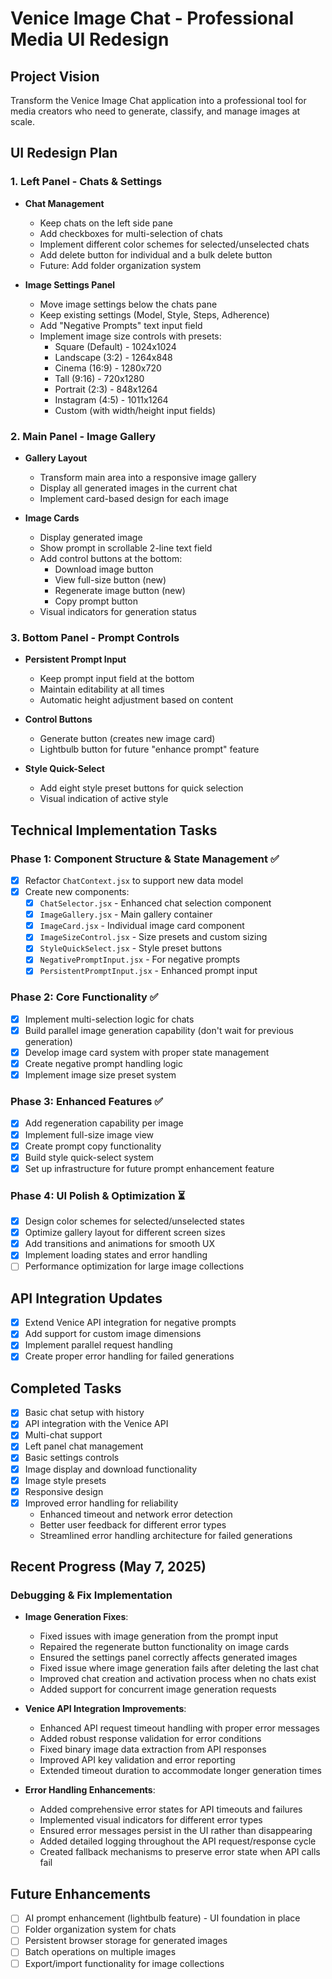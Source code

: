 # Venice Image Chat - Professional Media UI Redesign

## Project Vision

Transform the Venice Image Chat application into a professional tool for media creators who need to generate, classify, and manage images at scale.

## UI Redesign Plan

### 1. Left Panel - Chats & Settings

- **Chat Management**
  - Keep chats on the left side pane
  - Add checkboxes for multi-selection of chats
  - Implement different color schemes for selected/unselected chats
  - Add delete button for individual and a bulk delete button
  - Future: Add folder organization system

- **Image Settings Panel**
  - Move image settings below the chats pane
  - Keep existing settings (Model, Style, Steps, Adherence)
  - Add "Negative Prompts" text input field
  - Implement image size controls with presets:
    - Square (Default) - 1024x1024
    - Landscape (3:2) - 1264x848
    - Cinema (16:9) - 1280x720
    - Tall (9:16) - 720x1280
    - Portrait (2:3) - 848x1264
    - Instagram (4:5) - 1011x1264
    - Custom (with width/height input fields)

### 2. Main Panel - Image Gallery

- **Gallery Layout**
  - Transform main area into a responsive image gallery
  - Display all generated images in the current chat
  - Implement card-based design for each image

- **Image Cards**
  - Display generated image
  - Show prompt in scrollable 2-line text field
  - Add control buttons at the bottom:
    - Download image button
    - View full-size button (new)
    - Regenerate image button (new)
    - Copy prompt button
  - Visual indicators for generation status

### 3. Bottom Panel - Prompt Controls

- **Persistent Prompt Input**
  - Keep prompt input field at the bottom
  - Maintain editability at all times
  - Automatic height adjustment based on content

- **Control Buttons**
  - Generate button (creates new image card)
  - Lightbulb button for future "enhance prompt" feature

- **Style Quick-Select**
  - Add eight style preset buttons for quick selection
  - Visual indication of active style

## Technical Implementation Tasks

### Phase 1: Component Structure & State Management ✅

- [x] Refactor `ChatContext.jsx` to support new data model
- [x] Create new components:
  - [x] `ChatSelector.jsx` - Enhanced chat selection component
  - [x] `ImageGallery.jsx` - Main gallery container
  - [x] `ImageCard.jsx` - Individual image card component
  - [x] `ImageSizeControl.jsx` - Size presets and custom sizing
  - [x] `StyleQuickSelect.jsx` - Style preset buttons
  - [x] `NegativePromptInput.jsx` - For negative prompts
  - [x] `PersistentPromptInput.jsx` - Enhanced prompt input

### Phase 2: Core Functionality ✅

- [x] Implement multi-selection logic for chats
- [x] Build parallel image generation capability (don't wait for previous generation)
- [x] Develop image card system with proper state management
- [x] Create negative prompt handling logic
- [x] Implement image size preset system

### Phase 3: Enhanced Features ✅

- [x] Add regeneration capability per image
- [x] Implement full-size image view
- [x] Create prompt copy functionality
- [x] Build style quick-select system
- [x] Set up infrastructure for future prompt enhancement feature

### Phase 4: UI Polish & Optimization ⏳

- [x] Design color schemes for selected/unselected states
- [x] Optimize gallery layout for different screen sizes
- [x] Add transitions and animations for smooth UX
- [x] Implement loading states and error handling
- [ ] Performance optimization for large image collections

## API Integration Updates 

- [x] Extend Venice API integration for negative prompts
- [x] Add support for custom image dimensions
- [x] Implement parallel request handling
- [x] Create proper error handling for failed generations

## Completed Tasks

- [x] Basic chat setup with history
- [x] API integration with the Venice API
- [x] Multi-chat support
- [x] Left panel chat management
- [x] Basic settings controls
- [x] Image display and download functionality
- [x] Image style presets
- [x] Responsive design
- [x] Improved error handling for reliability
  - Enhanced timeout and network error detection
  - Better user feedback for different error types
  - Streamlined error handling architecture for failed generations

## Recent Progress (May 7, 2025)

### Debugging & Fix Implementation

- **Image Generation Fixes**:
  - Fixed issues with image generation from the prompt input
  - Repaired the regenerate button functionality on image cards
  - Ensured the settings panel correctly affects generated images
  - Fixed issue where image generation fails after deleting the last chat
  - Improved chat creation and activation process when no chats exist
  - Added support for concurrent image generation requests

- **Venice API Integration Improvements**:
  - Enhanced API request timeout handling with proper error messages
  - Added robust response validation for error conditions
  - Fixed binary image data extraction from API responses
  - Improved API key validation and error reporting
  - Extended timeout duration to accommodate longer generation times

- **Error Handling Enhancements**:
  - Added comprehensive error states for API timeouts and failures
  - Implemented visual indicators for different error types
  - Ensured error messages persist in the UI rather than disappearing
  - Added detailed logging throughout the API request/response cycle
  - Created fallback mechanisms to preserve error state when API calls fail

## Future Enhancements

- [ ] AI prompt enhancement (lightbulb feature) - UI foundation in place
- [ ] Folder organization system for chats
- [ ] Persistent browser storage for generated images
- [ ] Batch operations on multiple images
- [ ] Export/import functionality for image collections